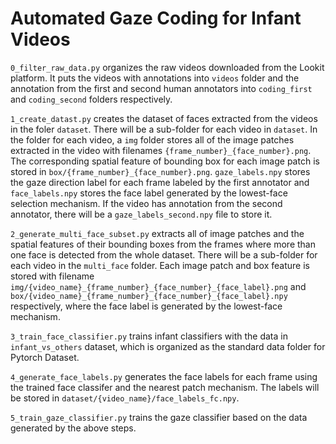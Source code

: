 # Automated Gaze Coding for Infant Videos
`0_filter_raw_data.py` organizes the raw videos downloaded from the Lookit platform. It puts the videos with annotations into `videos` folder and the annotation from the first and second human annotators into `coding_first` and `coding_second` folders respectively.

`1_create_datast.py` creates the dataset of faces extracted from the videos in the foler `dataset`. There will be a sub-folder for each video in `dataset`. In the folder for each video, a `img` folder stores all of the image patches extracted in the video with filenames `{frame_number}_{face_number}.png`. The corresponding spatial feature of bounding box for each image patch is stored in `box/{frame_number}_{face_number}.png`. `gaze_labels.npy` stores the gaze direction label for each frame labeled by the first annotator and `face_labels.npy` stores the face label generated by the lowest-face selection mechanism. If the video has annotation from the second annotator, there will be a `gaze_labels_second.npy` file to store it.

`2_generate_multi_face_subset.py` extracts all of image patches and the spatial features of their bounding boxes from the frames where more than one face is detected from the whole dataset. There will be a sub-folder for each video in the `multi_face` folder. Each image patch and box feature is stored with filename `img/{video_name}_{frame_number}_{face_number}_{face_label}.png` and `box/{video_name}_{frame_number}_{face_number}_{face_label}.npy` respectively, where the face label is generated by the lowest-face mechanism.

`3_train_face_classifier.py` trains infant classifiers with the data in `infant_vs_others` dataset, which is organized as the standard data folder for Pytorch Dataset.

`4_generate_face_labels.py` generates the face labels for each frame using the trained face classifer and the nearest patch mechanism. The labels will be stored in `dataset/{video_name}/face_labels_fc.npy`.

`5_train_gaze_classifier.py` trains the gaze classifier based on the data generated by the above steps.
